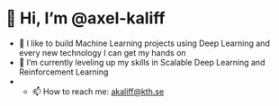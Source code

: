 # 👋 Hi, I’m @axel-kaliff

- 👀 I like to build Machine Learning projects using Deep Learning and every new technology I can get my hands on 
- 🌱 I’m currently leveling up my skills in Scalable Deep Learning and Reinforcement Learning
- - 📫 How to reach me: akaliff@kth.se

<!---
axel-kaliff/axel-kaliff is a ✨ special ✨ repository because its `README.md` (this file) appears on your GitHub profile.
You can click the Preview link to take a look at your changes.
--->
